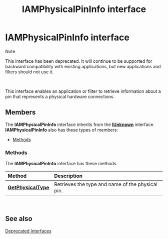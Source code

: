﻿---
Description: 'Note  This interface has been deprecated.'
ms.assetid: 'd1d05d2c-018e-421f-bfb9-810d708f726c'
title: IAMPhysicalPinInfo interface
---

# IAMPhysicalPinInfo interface

> [!Note]  
> This interface has been deprecated. It will continue to be supported for backward compatibility with existing applications, but new applications and filters should not use it.

 

This interface enables an application or filter to retrieve information about a pin that represents a physical hardware connections.

## Members

The **IAMPhysicalPinInfo** interface inherits from the [**IUnknown**](com.iunknown) interface. **IAMPhysicalPinInfo** also has these types of members:

-   [Methods](#methods)

### Methods

The **IAMPhysicalPinInfo** interface has these methods.



| Method                                                        | Description                                                 |
|:--------------------------------------------------------------|:------------------------------------------------------------|
| [**GetPhysicalType**](iamphysicalpininfo-getphysicaltype.md) | Retrieves the type and name of the physical pin.<br/> |



 

## See also

<dl> <dt>

[Deprecated Interfaces](deprecated-interfaces.md)
</dt> </dl>

 

 




